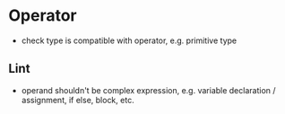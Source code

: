 # Operator




- check type is compatible with operator, e.g. primitive type



## Lint

- operand shouldn't be complex expression, e.g. variable declaration / assignment, if else, block, etc.